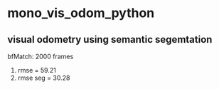 # mono_vis_odom_python
## visual odometry using semantic segemtation

bfMatch: 2000 frames
1. rmse     =  59.21
2. rmse seg =  30.28